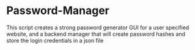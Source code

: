 # Password-Manager
This script creates a strong password generator GUI for a user specified website, and a backend manager that will create password hashes and store the login credentials in a json file
